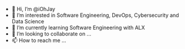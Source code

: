 - 👋 Hi, I’m @iOhJay
- 👀 I’m interested in Software Engineering, DevOps, Cybersecurity and Data Science
- 🌱 I’m currently learning Software Engineering with ALX
- 💞️ I’m looking to collaborate on ...
- 📫 How to reach me ...

<!---
iOhJay/iOhJay is a ✨ special ✨ repository because its `README.md` (this file) appears on your GitHub profile.
You can click the Preview link to take a look at your changes.
--->
